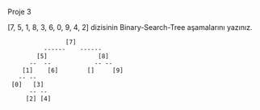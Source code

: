 Proje 3

[7, 5, 1, 8, 3, 6, 0, 9, 4, 2] dizisinin Binary-Search-Tree aşamalarını yazınız.

                    [7]
              ------    ------
            [5]              [8]
          --  --            -- --
        [1]    [6]        []     [9]
       -- --
     [0]   [3]  
          -- --
         [2] [4]